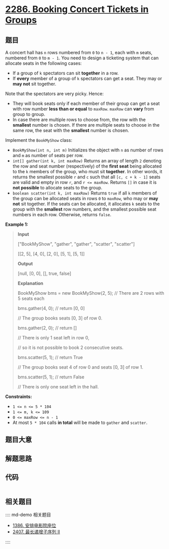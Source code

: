 # [2286. Booking Concert Tickets in Groups](https://leetcode.com/problems/booking-concert-tickets-in-groups/)

## 题目

A concert hall has `n` rows numbered from `0` to `n - 1`, each with `m` seats,
numbered from `0` to `m - 1`. You need to design a ticketing system that can
allocate seats in the following cases:

  * If a group of `k` spectators can sit **together** in a row.
  * If **every** member of a group of `k` spectators can get a seat. They may or **may not** sit together.

Note that the spectators are very picky. Hence:

  * They will book seats only if each member of their group can get a seat with row number **less than or equal** to `maxRow`. `maxRow` can **vary** from group to group.
  * In case there are multiple rows to choose from, the row with the **smallest** number is chosen. If there are multiple seats to choose in the same row, the seat with the **smallest** number is chosen.

Implement the `BookMyShow` class:

  * `BookMyShow(int n, int m)` Initializes the object with `n` as number of rows and `m` as number of seats per row.
  * `int[] gather(int k, int maxRow)` Returns an array of length `2` denoting the row and seat number (respectively) of the **first seat** being allocated to the `k` members of the group, who must sit **together**. In other words, it returns the smallest possible `r` and `c` such that all `[c, c + k - 1]` seats are valid and empty in row `r`, and `r <= maxRow`. Returns `[]` in case it is **not possible** to allocate seats to the group.
  * `boolean scatter(int k, int maxRow)` Returns `true` if all `k` members of the group can be allocated seats in rows `0` to `maxRow`, who may or **may not** sit together. If the seats can be allocated, it allocates `k` seats to the group with the **smallest** row numbers, and the smallest possible seat numbers in each row. Otherwise, returns `false`.



**Example 1:**

> 
> 
> 
> 
> 
> **Input**
> 
> ["BookMyShow", "gather", "gather", "scatter", "scatter"]
> 
> [[2, 5], [4, 0], [2, 0], [5, 1], [5, 1]]
> 
> **Output**
> 
> [null, [0, 0], [], true, false]
> 
> 
> 
> **Explanation**
> 
> BookMyShow bms = new BookMyShow(2, 5); // There are 2 rows with 5 seats each 
> 
> bms.gather(4, 0); // return [0, 0]
> 
> > 
> > 
> > 
> > 
>   // The group books seats [0, 3] of row 0. 
> 
> bms.gather(2, 0); // return []
> 
> > 
> > 
> > 
> > 
>   // There is only 1 seat left in row 0,
> 
> > 
> > 
> > 
> > 
>   // so it is not possible to book 2 consecutive seats. 
> 
> bms.scatter(5, 1); // return True
> 
> > 
> > 
> > 
> > 
>    // The group books seat 4 of row 0 and seats [0, 3] of row 1. 
> 
> bms.scatter(5, 1); // return False
> 
> > 
> > 
> > 
> > 
>    // There is only one seat left in the hall.

**Constraints:**

  * `1 <= n <= 5 * 104`
  * `1 <= m, k <= 109`
  * `0 <= maxRow <= n - 1`
  * At most `5 * 104` calls **in total** will be made to `gather` and `scatter`.


## 题目大意

## 解题思路

## 代码

```javascript

```

## 相关题目

:::: md-demo 相关题目
- [1386. 安排电影院座位](https://leetcode.com/problems/cinema-seat-allocation)
- [2407. 最长递增子序列 II](https://leetcode.com/problems/longest-increasing-subsequence-ii)

::::

